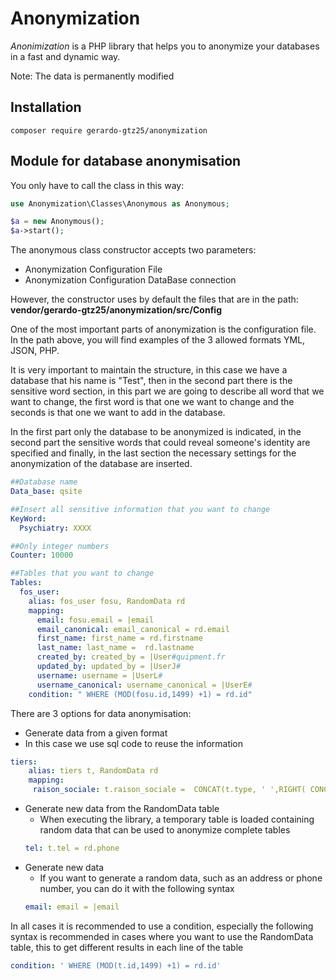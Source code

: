 # Anonymization
*Anonimization* is a PHP library that helps you to anonymize your databases in a fast and dynamic way.

Note: The data is permanently modified
## Installation
```
composer require gerardo-gtz25/anonymization
```
## Module for database anonymisation

 You only have to call the class in this way:

```php
use Anonymization\Classes\Anonymous as Anonymous;

$a = new Anonymous();
$a->start();
```

 The anonymous class constructor accepts two parameters:

* Anonymization Configuration File
* Anonymization Configuration DataBase connection

 However, the constructor uses by default the files that are in the path:
 __vendor/gerardo-gtz25/anonymization/src/Config__

One of the most important parts of anonymization is the configuration file. In the path above, you will find examples of the 3 allowed formats YML, JSON, PHP.

It is very important to maintain the structure, in this case we have a database that his name is "Test", then in the second part there is the sensitive word section, in this part we are going to describe all word that we want to change, the first word is that one we want to change and the seconds is that one we want to add in the database.

In the first part only the database to be anonymized is indicated, in the second part the sensitive words that could reveal someone's identity are specified and finally, in the last section the necessary settings for the anonymization of the database are inserted.

 ```yml
 ##Database name
 Data_base: qsite

 ##Insert all sensitive information that you want to change
 KeyWord:
   Psychiatry: XXXX

 ##Only integer numbers
 Counter: 10000

 ##Tables that you want to change
 Tables:
   fos_user:
     alias: fos_user fosu, RandomData rd
     mapping:
       email: fosu.email = |email
       email_canonical: email_canonical = rd.email
       first_name: first_name = rd.firstname
       last_name: last_name =  rd.lastname
       created_by: created_by = |User#quipment.fr
       updated_by: updated_by = |UserJ#
       username: username = |UserL#
       username_canonical: username_canonical = |UserE#
     condition: " WHERE (MOD(fosu.id,1499) +1) = rd.id"
 ```
 There are 3 options for data anonymisation:

 *	Generate data from a given format
   * In this case we use sql code to reuse the information
```yml
tiers:
    alias: tiers t, RandomData rd
    mapping:
     raison_sociale: t.raison_sociale =  CONCAT(t.type, ' ',RIGHT( CONCAT( '00000', CONVERT(t.id, char)),5))
```    
* Generate new data from the RandomData table
  * When executing the library, a temporary table is loaded containing random data that can be used to anonymize complete tables
   ```yml
   tel: t.tel = rd.phone
   ```
* Generate new data
  * If you want to generate a random data, such as an address or phone number, you can do it with the following syntax
  ```yml
  email: email = |email
  ```

In all cases it is recommended to use a condition, especially the following syntax is recommended in cases where you want to use the RandomData table, this to get different results in each line of the table
```yml
condition: ' WHERE (MOD(t.id,1499) +1) = rd.id'
```
